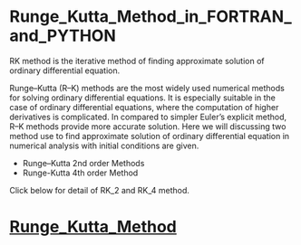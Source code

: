 # Runge_Kutta_Method_in_FORTRAN_and_PYTHON
RK method is the iterative method of finding approximate solution of ordinary differential equation.

Runge–Kutta (R–K) methods are the most widely used numerical methods for solving ordinary differential equations. It is especially suitable in the case of ordinary differential equations, where the computation of higher derivatives is complicated. In compared to simpler Euler’s explicit method, R–K methods provide more accurate solution. Here we will discussing two method use to find approximate solution of ordinary differential equation in numerical analysis with initial conditions are given.

* Runge–Kutta 2nd order Methods
* Runge-Kutta 4th order Method

Click below for detail of RK_2 and RK_4 method.

# [Runge_Kutta_Method](https://github.com/VISION0310/Runge_Kutta_Method_in_FORTRAN_and_PYTHON/blob/main/Runge_Kutta_Method_in_FORTRAN_and_PYTHON.ipynb)
